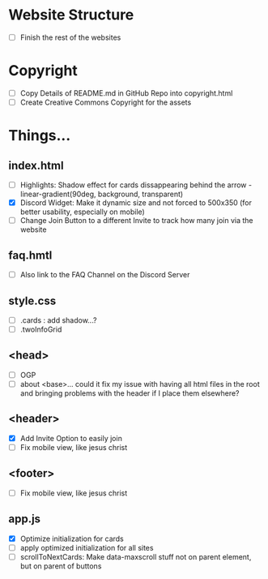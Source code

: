 # Website Structure
- [ ] Finish the rest of the websites

# Copyright
- [ ] Copy Details of README.md in GitHub Repo into copyright.html
- [ ] Create Creative Commons Copyright for the assets

# Things...
## index.html
- [ ] Highlights: Shadow effect for cards dissappearing behind the arrow - linear-gradient(90deg, background, transparent)
- [x] Discord Widget: Make it dynamic size and not forced to 500x350 (for better usability, especially on mobile)
- [ ] Change Join Button to a different Invite to track how many join via the website

## faq.hmtl
- [ ] Also link to the FAQ Channel on the Discord Server

## style.css
- [ ] .cards : add shadow...?
- [ ] .twoInfoGrid

## \<head\>
- [ ] OGP
- [ ] about \<base\>... could it fix my issue with having all html files in the root and bringing problems with the header if I place them elsewhere?

## \<header\>
- [x] Add Invite Option to easily join
- [ ] Fix mobile view, like jesus christ

## \<footer\>
- [ ] Fix mobile view, like jesus christ

## app.js
- [x] Optimize initialization for cards
- [ ] apply optimized initialization for all sites
- [ ] scrollToNextCards: Make data-maxscroll stuff not on parent element, but on parent of buttons